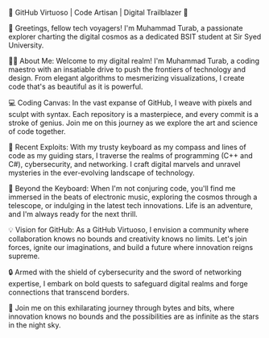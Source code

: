 🌟 GitHub Virtuoso | Code Artisan | Digital Trailblazer 🚀

👋 Greetings, fellow tech voyagers! I'm Muhammad Turab, a passionate explorer charting the digital cosmos as a dedicated BSIT student at Sir Syed University.

👨‍💻 About Me: Welcome to my digital realm! I'm Muhammad Turab, a coding maestro with an insatiable drive to push the frontiers of technology and design. From elegant algorithms to mesmerizing visualizations, I create code that's as beautiful as it is powerful.

💻 Coding Canvas: In the vast expanse of GitHub, I weave with pixels and sculpt with syntax. Each repository is a masterpiece, and every commit is a stroke of genius. Join me on this journey as we explore the art and science of code together.

🚀 Recent Exploits: With my trusty keyboard as my compass and lines of code as my guiding stars, I traverse the realms of programming (C++ and C#), cybersecurity, and networking. I craft digital marvels and unravel mysteries in the ever-evolving landscape of technology.

🌌 Beyond the Keyboard: When I'm not conjuring code, you'll find me immersed in the beats of electronic music, exploring the cosmos through a telescope, or indulging in the latest tech innovations. Life is an adventure, and I'm always ready for the next thrill.

💡 Vision for GitHub: As a GitHub Virtuoso, I envision a community where collaboration knows no bounds and creativity knows no limits. Let's join forces, ignite our imaginations, and build a future where innovation reigns supreme.

🔒 Armed with the shield of cybersecurity and the sword of networking expertise, I embark on bold quests to safeguard digital realms and forge connections that transcend borders.

🌟 Join me on this exhilarating journey through bytes and bits, where innovation knows no bounds and the possibilities are as infinite as the stars in the night sky.





